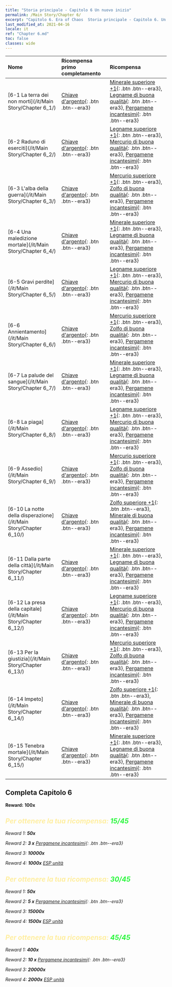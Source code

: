 ```yaml
---
title: "Storia principale - Capitolo 6 Un nuovo inizio"
permalink: /Main Story/Chapter 6/
excerpt: "Capitolo 6. Era of Chaos  Storia principale - Capitolo 6. Un nuovo inizio"
last_modified_at: 2021-04-16
locale: it
ref: "Chapter 6.md"
toc: false
classes: wide
---
```


  | Nome |  Ricompensa primo completamento | Ricompensa |
  |:------------|:------------|:------------| 
  | [6-1 La terra dei non morti](/it/Main Story/Chapter 6_1/) | [Chiave d'argento](/it/Items/con_693/){: .btn .btn--era3} | [Minerale superiore +1](/it/Items/mat_19/){: .btn .btn--era3}, [Legname di buona qualità](/it/Items/mat_13/){: .btn .btn--era3}, [Pergamene incantesimi](/it/Items/con_694/){: .btn .btn--era3} |
  | [6-2 Raduno di eserciti](/it/Main Story/Chapter 6_2/) | [Chiave d'argento](/it/Items/con_693/){: .btn .btn--era3} | [Legname superiore +1](/it/Items/mat_20/){: .btn .btn--era3}, [Mercurio di buona qualità](/it/Items/mat_14/){: .btn .btn--era3}, [Pergamene incantesimi](/it/Items/con_694/){: .btn .btn--era3} |
  | [6-3 L'alba della guerra](/it/Main Story/Chapter 6_3/) | [Chiave d'argento](/it/Items/con_693/){: .btn .btn--era3} | [Mercurio superiore +1](/it/Items/mat_21/){: .btn .btn--era3}, [Zolfo di buona qualità](/it/Items/mat_15/){: .btn .btn--era3}, [Pergamene incantesimi](/it/Items/con_694/){: .btn .btn--era3} |
  | [6-4 Una maledizione mortale](/it/Main Story/Chapter 6_4/) | [Chiave d'argento](/it/Items/con_693/){: .btn .btn--era3} | [Minerale superiore +1](/it/Items/mat_19/){: .btn .btn--era3}, [Legname di buona qualità](/it/Items/mat_13/){: .btn .btn--era3}, [Pergamene incantesimi](/it/Items/con_694/){: .btn .btn--era3} |
  | [6-5 Gravi perdite](/it/Main Story/Chapter 6_5/) | [Chiave d'argento](/it/Items/con_693/){: .btn .btn--era3} | [Legname superiore +1](/it/Items/mat_20/){: .btn .btn--era3}, [Mercurio di buona qualità](/it/Items/mat_14/){: .btn .btn--era3}, [Pergamene incantesimi](/it/Items/con_694/){: .btn .btn--era3} |
  | [6-6 Annientamento](/it/Main Story/Chapter 6_6/) | [Chiave d'argento](/it/Items/con_693/){: .btn .btn--era3} | [Mercurio superiore +1](/it/Items/mat_21/){: .btn .btn--era3}, [Zolfo di buona qualità](/it/Items/mat_15/){: .btn .btn--era3}, [Pergamene incantesimi](/it/Items/con_694/){: .btn .btn--era3} |
  | [6-7 La palude del sangue](/it/Main Story/Chapter 6_7/) | [Chiave d'argento](/it/Items/con_693/){: .btn .btn--era3} | [Minerale superiore +1](/it/Items/mat_19/){: .btn .btn--era3}, [Legname di buona qualità](/it/Items/mat_13/){: .btn .btn--era3}, [Pergamene incantesimi](/it/Items/con_694/){: .btn .btn--era3} |
  | [6-8 La piaga](/it/Main Story/Chapter 6_8/) | [Chiave d'argento](/it/Items/con_693/){: .btn .btn--era3} | [Legname superiore +1](/it/Items/mat_20/){: .btn .btn--era3}, [Mercurio di buona qualità](/it/Items/mat_14/){: .btn .btn--era3}, [Pergamene incantesimi](/it/Items/con_694/){: .btn .btn--era3} |
  | [6-9 Assedio](/it/Main Story/Chapter 6_9/) | [Chiave d'argento](/it/Items/con_693/){: .btn .btn--era3} | [Mercurio superiore +1](/it/Items/mat_21/){: .btn .btn--era3}, [Zolfo di buona qualità](/it/Items/mat_15/){: .btn .btn--era3}, [Pergamene incantesimi](/it/Items/con_694/){: .btn .btn--era3} |
  | [6-10 La notte della disperazione](/it/Main Story/Chapter 6_10/) | [Chiave d'argento](/it/Items/con_693/){: .btn .btn--era3} | [Zolfo superiore +1](/it/Items/mat_22/){: .btn .btn--era3}, [Minerale di buona qualità](/it/Items/mat_12/){: .btn .btn--era3}, [Pergamene incantesimi](/it/Items/con_694/){: .btn .btn--era3} |
  | [6-11 Dalla parte della città](/it/Main Story/Chapter 6_11/) | [Chiave d'argento](/it/Items/con_693/){: .btn .btn--era3} | [Minerale superiore +1](/it/Items/mat_19/){: .btn .btn--era3}, [Legname di buona qualità](/it/Items/mat_13/){: .btn .btn--era3}, [Pergamene incantesimi](/it/Items/con_694/){: .btn .btn--era3} |
  | [6-12 La presa della capitale](/it/Main Story/Chapter 6_12/) | [Chiave d'argento](/it/Items/con_693/){: .btn .btn--era3} | [Legname superiore +1](/it/Items/mat_20/){: .btn .btn--era3}, [Mercurio di buona qualità](/it/Items/mat_14/){: .btn .btn--era3}, [Pergamene incantesimi](/it/Items/con_694/){: .btn .btn--era3} |
  | [6-13 Per la giustizia](/it/Main Story/Chapter 6_13/) | [Chiave d'argento](/it/Items/con_693/){: .btn .btn--era3} | [Mercurio superiore +1](/it/Items/mat_21/){: .btn .btn--era3}, [Zolfo di buona qualità](/it/Items/mat_15/){: .btn .btn--era3}, [Pergamene incantesimi](/it/Items/con_694/){: .btn .btn--era3} |
  | [6-14 Impeto](/it/Main Story/Chapter 6_14/) | [Chiave d'argento](/it/Items/con_693/){: .btn .btn--era3} | [Zolfo superiore +1](/it/Items/mat_22/){: .btn .btn--era3}, [Minerale di buona qualità](/it/Items/mat_12/){: .btn .btn--era3}, [Pergamene incantesimi](/it/Items/con_694/){: .btn .btn--era3} |
  | [6-15 Tenebra mortale](/it/Main Story/Chapter 6_15/) | [Chiave d'argento](/it/Items/con_693/){: .btn .btn--era3} | [Minerale superiore +1](/it/Items/mat_19/){: .btn .btn--era3}, [Legname di buona qualità](/it/Items/mat_13/){: .btn .btn--era3}, [Pergamene incantesimi](/it/Items/con_694/){: .btn .btn--era3} |


## Completa Capitolo 6

 **Reward:**  **100x** <i class="fas fa-gem"/>



## <span style="color: #ffeea0">Per ottenere la tua ricompensa: </span><span style="color: #27f73a">15/45</span>

 Reward 1:  **50x** <i class="fas fa-gem"/>

 Reward 2: **3 x** [Pergamene incantesimi](/it/Items/con_694/){: .btn .btn--era3}

 Reward 3:  **10000x** <i class="fas fa-coins"/>

 Reward 4:  **1000x** [ESP unità](/it/Items/con_902/)



## <span style="color: #ffeea0">Per ottenere la tua ricompensa: </span><span style="color: #27f73a">30/45</span>

 Reward 1:  **50x** <i class="fas fa-gem"/>

 Reward 2: **5 x** [Pergamene incantesimi](/it/Items/con_694/){: .btn .btn--era3}

 Reward 3:  **15000x** <i class="fas fa-coins"/>

 Reward 4:  **1500x** [ESP unità](/it/Items/con_902/)



## <span style="color: #ffeea0">Per ottenere la tua ricompensa: </span><span style="color: #27f73a">45/45</span>

 Reward 1:  **400x** <i class="fas fa-gem"/>

 Reward 2: **10 x** [Pergamene incantesimi](/it/Items/con_694/){: .btn .btn--era3}

 Reward 3:  **20000x** <i class="fas fa-coins"/>

 Reward 4:  **2000x** [ESP unità](/it/Items/con_902/)

